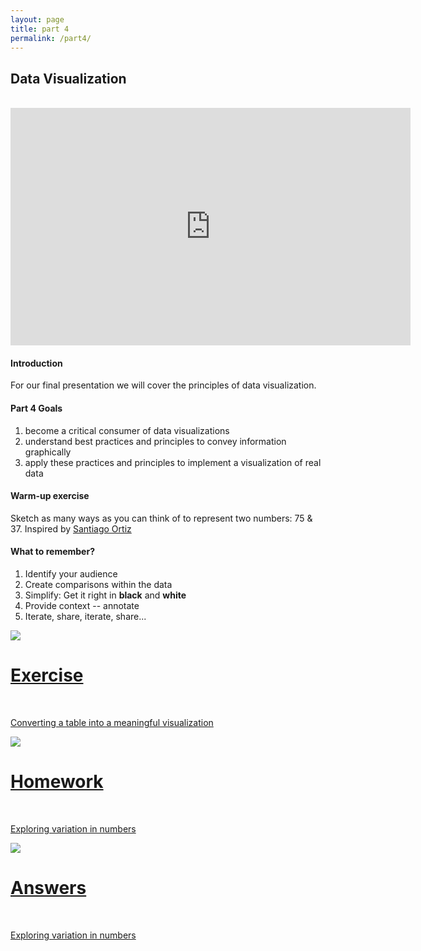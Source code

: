 ```yaml
---
layout: page
title: part 4
permalink: /part4/
---
```


## Data Visualization
<br>
<iframe src="https://docs.google.com/presentation/d/186LxIQ8fLcmwlroeT8-z3LDm1QQ7zMFtqTH1k5i3lmw/embed?start=false&loop=false&delayms=3000" frameborder="0" width="640" height="380" allowfullscreen="true" mozallowfullscreen="true" webkitallowfullscreen="true"></iframe>
<br>   

#### Introduction  
For our final presentation we will cover the principles of data visualization.   


####  Part 4 Goals  
1. become a critical consumer of data visualizations
2. understand best practices and principles to convey information graphically
3. apply these practices and principles to implement a visualization of real data   


#### Warm-up exercise   
Sketch as many ways as you can think of to represent two numbers: 75 & 37. Inspired by <a href = "http://blog.visual.ly/45-ways-to-communicate-two-quantities/" target = "_blank">Santiago Ortiz</a>

 
#### What to remember?  
1. Identify your audience
2. Create comparisons within the data
3. Simplify: Get it right in __black__ and __white__
4. Provide context -- annotate
5. Iterate, share, iterate, share...


<div class="icon">
 <div class="thumbnailicon">
        <a href = "https://github.com/GeoCenter/StataTraining/blob/master/Day4/DHSvisualization.md" target="_blank">
        <img class="thumbnailicon" src="/StataTraining/img/part4.png"/> 
        <span>
            <h1>Exercise</h1>
            <br/>
            <p>Converting a table into a meaningful visualization</p>
        </span>
        </a>
      </div>
    </div>


<div class="icon">
 <div class="thumbnailicon">
        <a href = "https://github.com/GeoCenter/StataTraining/blob/master/Day4/DoFiles/visualizationWarmup.do" target="_blank">
        <img class="thumbnailicon" src="/StataTraining/img/homework.png"/> 
        <span>
            <h1>Homework</h1>
            <br/>
            <p>Exploring variation in numbers</p>
        </span>
        </a>
      </div>
    </div>

<div class="icon">
 <div class="thumbnailicon">
        <a href = "https://github.com/GeoCenter/StataTraining/blob/master/Day4/DoFiles/visualizationWarmup_answers.do" target="_blank">
        <img class="thumbnailicon" src="/StataTraining/img/homework_solution.png"/> 
        <span>
            <h1>Answers</h1>
            <br/>
            <p>Exploring variation in numbers</p>
        </span>
        </a>
      </div>
    </div>   

<br>
<br>
<br>
<br>
<br>
<br>
 

